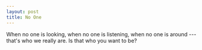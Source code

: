 ```yaml
---
layout: post
title: No One
---
```


When no one is looking, when no one is listening, when no one is around --- that's who we really are. Is that who you want to be?